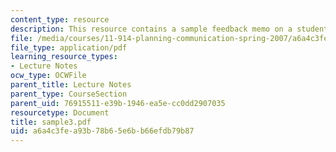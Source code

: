 ```yaml
---
content_type: resource
description: This resource contains a sample feedback memo on a student briefing.
file: /media/courses/11-914-planning-communication-spring-2007/a6a4c3fea93b78b65e6bb66efdb79b87_sample3.pdf
file_type: application/pdf
learning_resource_types:
- Lecture Notes
ocw_type: OCWFile
parent_title: Lecture Notes
parent_type: CourseSection
parent_uid: 76915511-e39b-1946-ea5e-cc0dd2907035
resourcetype: Document
title: sample3.pdf
uid: a6a4c3fe-a93b-78b6-5e6b-b66efdb79b87
---
```

